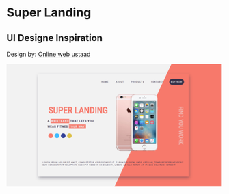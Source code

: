# Super Landing
## UI Designe Inspiration
Design by: 
[Online web ustaad](https://www.youtube.com/watch?v=sC_x_c8jU8g)


![Alt text](/assets/img/screenshot.png?raw=true "SUPER LANDING")

